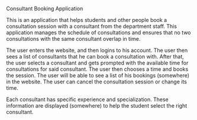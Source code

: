 Consultant Booking Application

This is an application that helps students and other people book a consultation session with a consultant from the department staff. This application manages the schedule of consultations and ensures that no two consultations with the same consultant overlap in time.

The user enters the website, and then logins to his account. The user then sees a list of consultants that he can book a consultation with. After that, the user selects a consultant and gets prompted with the available time for consultations for said consultant.
The user then chooses a time and books the session.
The user will be able to see a list of his bookings (somewhere) in the website.
The user can cancel the consultation session or change its time.

Each consultant has specific experience and specialization. These information are displayed (somewhere) to help the student select the right consultant.